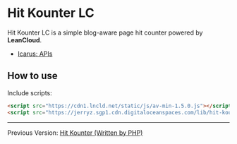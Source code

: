 # Hit Kounter LC

Hit Kounter LC is a simple blog-aware page hit counter powered by **LeanCloud**.

- [Icarus: APIs](https://github.com/zry656565/Hit-Kounter-LC/wiki/Icarus:-APIs)

## How to use

Include scripts:

```html
<script src="https://cdn1.lncld.net/static/js/av-min-1.5.0.js"></script>
<script src="https://jerryz.sgp1.cdn.digitaloceanspaces.com/lib/hit-kounter/hit-kounter-lc-0.3.0.js"></script>
```

---

Previous Version: [Hit Kounter (Written by PHP)](https://github.com/zry656565/Hit-Kounter)
